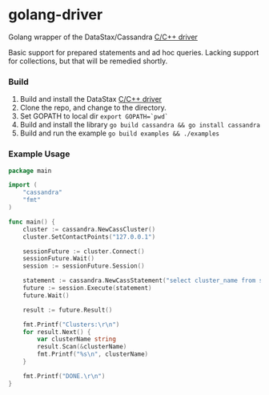 golang-driver
=============

Golang wrapper of the DataStax/Cassandra [C/C++ driver](https://github.com/datastax/cpp-driver)

Basic support for prepared statements and ad hoc queries. Lacking support for collections, but that will be remedied shortly.

### Build

1. Build and install the DataStax [C/C++ driver](https://github.com/datastax/cpp-driver)
1. Clone the repo, and change to the directory.
1. Set GOPATH to local dir ```export GOPATH=`pwd` ```
1. Build and install the library ```go build cassandra && go install cassandra```
1. Build and run the example ```go build examples && ./examples```

### Example Usage

```go
package main

import (
	"cassandra"
	"fmt"
)

func main() {
	cluster := cassandra.NewCassCluster()
	cluster.SetContactPoints("127.0.0.1")

	sessionFuture := cluster.Connect()
	sessionFuture.Wait()
	session := sessionFuture.Session()

	statement := cassandra.NewCassStatement("select cluster_name from system.local;", 0)
	future := session.Execute(statement)
	future.Wait()

	result := future.Result()

	fmt.Printf("Clusters:\r\n")
	for result.Next() {
		var clusterName string
		result.Scan(&clusterName)
		fmt.Printf("%s\n", clusterName)
	}

	fmt.Printf("DONE.\r\n")
}
```
